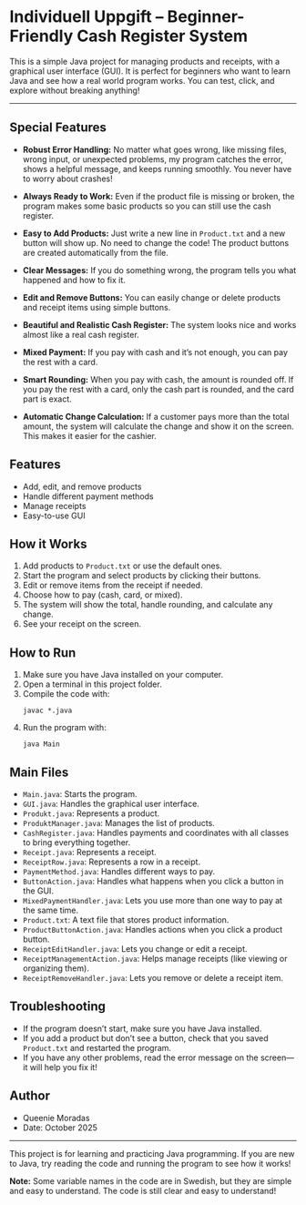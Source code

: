 
# Individuell Uppgift – Beginner-Friendly Cash Register System

This is a simple Java project for managing products and receipts, with a graphical user interface (GUI). It is perfect for beginners who want to learn Java and see how a real world program works. You can test, click, and explore without breaking anything!

---

## Special Features

- **Robust Error Handling:** No matter what goes wrong, like missing files, wrong input, or unexpected problems, my program catches the error, shows a helpful message, and keeps running smoothly. You never have to worry about crashes!
  
- **Always Ready to Work:** Even if the product file is missing or broken, the program makes some basic products so you can still use the cash register.
  
- **Easy to Add Products:** Just write a new line in `Product.txt` and a new button will show up. No need to change the code! The product buttons are created automatically from the file.
  
- **Clear Messages:** If you do something wrong, the program tells you what happened and how to fix it.
  
- **Edit and Remove Buttons:** You can easily change or delete products and receipt items using simple buttons.
  
- **Beautiful and Realistic Cash Register:** The system looks nice and works almost like a real cash register.
  
- **Mixed Payment:** If you pay with cash and it’s not enough, you can pay the rest with a card.
  
- **Smart Rounding:** When you pay with cash, the amount is rounded off. If you pay the rest with a card, only the cash part is rounded, and the card part is exact.
  
- **Automatic Change Calculation:** If a customer pays more than the total amount, the system will calculate the change and show it on the screen. This makes it easier for the cashier.

## Features
- Add, edit, and remove products
- Handle different payment methods
- Manage receipts
- Easy-to-use GUI

## How it Works
1. Add products to `Product.txt` or use the default ones.
2. Start the program and select products by clicking their buttons.
3. Edit or remove items from the receipt if needed.
4. Choose how to pay (cash, card, or mixed).
5. The system will show the total, handle rounding, and calculate any change.
6. See your receipt on the screen.

## How to Run
1. Make sure you have Java installed on your computer.
2. Open a terminal in this project folder.
3. Compile the code with:
	```
	javac *.java
	```
4. Run the program with:
	```
	java Main
	```

## Main Files
- `Main.java`: Starts the program.
- `GUI.java`: Handles the graphical user interface.
- `Produkt.java`: Represents a product.
- `ProduktManager.java`: Manages the list of products.
- `CashRegister.java`: Handles payments and coordinates with all classes to bring everything together.
- `Receipt.java`: Represents a receipt.
- `ReceiptRow.java`: Represents a row in a receipt.
- `PaymentMethod.java`: Handles different ways to pay.
- `ButtonAction.java`: Handles what happens when you click a button in the GUI.
- `MixedPaymentHandler.java`: Lets you use more than one way to pay at the same time.
- `Product.txt`: A text file that stores product information.
- `ProductButtonAction.java`: Handles actions when you click a product button.
- `ReceiptEditHandler.java`: Lets you change or edit a receipt.
- `ReceiptManagementAction.java`: Helps manage receipts (like viewing or organizing them).
- `ReceiptRemoveHandler.java`: Lets you remove or delete a receipt item.

## Troubleshooting
- If the program doesn’t start, make sure you have Java installed.
- If you add a product but don’t see a button, check that you saved `Product.txt` and restarted the program.
- If you have any other problems, read the error message on the screen—it will help you fix it!

## Author
- Queenie Moradas
- Date: October 2025

---
This project is for learning and practicing Java programming. If you are new to Java, try reading the code and running the program to see how it works!

**Note:** Some variable names in the code are in Swedish, but they are simple and easy to understand. The code is still clear and easy to understand!


